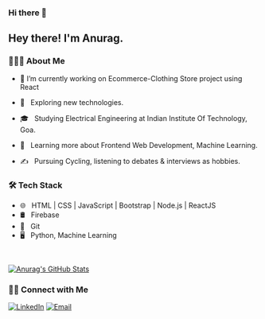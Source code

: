 ### Hi there 👋

<h2> Hey there! I'm Anurag.</h2>

<h3> 👨🏻‍💻 About Me </h3>

- 🔭 I’m currently working on Ecommerce-Clothing Store project using React

- 🤔 &nbsp; Exploring new technologies.
- 🎓 &nbsp; Studying Electrical Engineering  at Indian Institute Of Technology, Goa.
- 🌱 &nbsp; Learning more about Frontend Web Development,  Machine Learning.
- ✍️ &nbsp; Pursuing Cycling, listening to debates & interviews as hobbies.

<h3>🛠 Tech Stack</h3>

- 🌐 &nbsp; HTML | CSS | JavaScript | Bootstrap | Node.js | ReactJS
- 🛢 &nbsp; Firebase
- 🔧 &nbsp; Git 
- 🖥 &nbsp; Python, Machine Learning

<br/>

[![Anurag's GitHub Stats](https://github-readme-stats.vercel.app/api?username=anuragrao42&show_icons=true)](https://github.com/anuragrao42)

<h3> 🤝🏻 Connect with Me </h3>

<p align="center">

<a href="https://www.linkedin.com/in/anurag-anurag-6421621aa/"><img alt="LinkedIn" src="https://img.shields.io/badge/LinkedIn-Anurag-blue?style=flat-square&logo=linkedin"></a>
<a href="mailto:anurag.18003@iitgoa.ac.in"><img alt="Email" src="https://img.shields.io/badge/Email-anurag.18003@iitgoa.ac.in-blue?style=flat-square&logo=gmail"></a>
</p>



<!--
**anuragrao42/anuragrao42** is a ✨ _special_ ✨ repository because its `README.md` (this file) appears on your GitHub profile.

